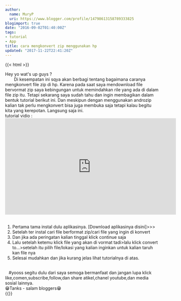 ```yaml
---
author:
  name: MuryP
  uri: https://www.blogger.com/profile/14798613158789333825
blogimport: true
date: "2016-09-02T01:40:00Z"
tags:
- tutorial
- App
title: cara mengkonvert zip menggunakan hp
updated: "2017-11-22T22:41:20Z"
---
```

{{< html >}} 
<div class="MsoNormal">Hey yo wat's up guys ?<o:p></o:p></div><div class="MsoNormal" style="mso-char-indent-count: 2.0; text-indent: 22.0pt;">Di kesempatan ini sqya akan berbagi tentang bagaimana caranya mengkonvert file zip di hp. Karena pada saat saya mendownload file bervormat zip saya kebingungan untuk memindahkan rile yang ada di dalam file zip itu. Tetapi sekarang saya sudah tahu dan ingin membagikan dalam bentuk tutorial berikut ini. Dan meskipun dengan menggunakan androzip kalian tak perlu mengkonvert bisa juga membuka saja tetapi kalau begitu kita yang kerepotan. Langsung saja ini.<o:p></o:p></div><div class="MsoNormal">tutorial vidio :</div><iframe allowfullscreen="" frameborder="0" height="315" src="https://www.youtube.com/embed/yv4LLQV2fmE" width="560"></iframe><br /><div class="MsoNormal"><br /><ol><li>Pertama tama instal dulu aplikasinya. [Download aplikasinya disini]&gt;&gt;&gt;</li><li>Setelah ter instal cari file berformat zip/cari file yang ingin di konvert</li><li>Dan jika ada peringatan kalian tinggal klick continue saja</li><li>Lalu setelah ketemu klick file yang akan di vormat tadi&gt;lalu klick convert to...&gt;setelah itu pilih file/lokasi yang kalian inginkan untuk kalian taruh kan file nya</li><li>Selesai mudahkan dan jika kurang jelas lihat tutorialnya di atas.</li></ol></div><div class="MsoNormal"><br /></div><div class="MsoNormal">&nbsp;&nbsp; #yooss segitu dulu dari saya semoga bermanfaat dan jangan lupa klick like,comen,subscribe,follow,dan share atikel,chanel youtube,dan media sosial lainnya.</div><div class="MsoNormal">😁Tanks - salam bloggers😁</div>
{{</ html >}} 
